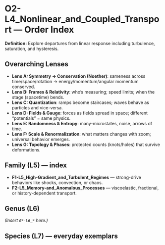 # O2-L4_Nonlinear_and_Coupled_Transport — Order Index
**Definition:** Explore departures from linear response including turbulence, saturation, and hysteresis.

## Overarching Lenses

- **Lens A: Symmetry -> Conservation (Noether)**: sameness across time/space/rotation → energy/momentum/angular momentum conserved.
- **Lens B: Frames & Relativity**: who’s measuring; speed limits; when the stage (spacetime) bends.
- **Lens C: Quantization**: ramps become staircases; waves behave as particles and vice-versa.
- **Lens D: Fields & Gauge**: forces as fields spread in space; different “potentials” = same physics.
- **Lens E: Randomness & Entropy**: many-microstates, noise, arrows of time.
- **Lens F: Scale & Renormalization**: what matters changes with zoom; universal behavior emerges.
- **Lens G: Topology & Phases**: protected counts (knots/holes) that survive deformations.

## Family (L5) — index
- **F1-L5_High-Gradient_and_Turbulent_Regimes** — strong-drive behaviors like shocks, convection, or chaos.
- **F2-L5_Memory-and_Anomalous_Processes** — viscoelastic, fractional, or history-dependent transport.

## Genus (L6)
_(Insert `G*-L6_*` here.)_

## Species (L7) — everyday exemplars
